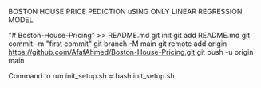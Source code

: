 BOSTON HOUSE PRICE PEDICTION uSING ONLY LINEAR REGRESSION MODEL


"# Boston-House-Pricing" >> README.md
git init
git add README.md
git commit -m "first commit"
git branch -M main
git remote add origin https://github.com/AfafAhmed/Boston-House-Pricing.git
git push -u origin main


Command to run init_setup.sh  = bash init_setup.sh